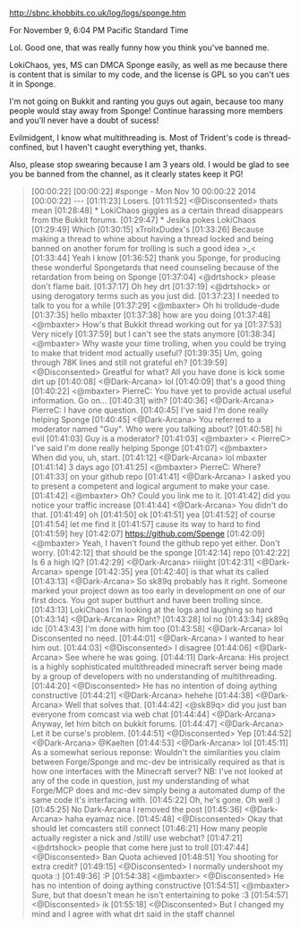 http://sbnc.khobbits.co.uk/log/logs/sponge.htm

For November 9, 6:04 PM Pacific Standard Time

Lol. Good one, that was really funny how you think you've banned me. 

LokiChaos, yes, MS can DMCA Sponge easily, as well as me because there is content that is similar to my code, and the license is GPL so you can't ues it in Sponge. 

I'm not going on Bukkit and ranting you guys out again, because too many people would stay away from Sponge! Continue harassing more members and you'll never have a doubt of sucess!

Evilmidgent, I know what multithreading is. Most of Trident's code is thread-confined, but I haven't caught everything yet, thanks.

Also, please stop swearing because I am 3 years old. I would  be glad to see you be banned from the channel, as it clearly states keep it PG! 

> [00:00:22] 
[00:00:22] #sponge - Mon Nov 10 00:00:22 2014
[00:00:22] ---
[01:11:23] <Jesika> Losers.
[01:11:52] <@Disconsented> thats mean
[01:28:48] * LokiChaos giggles as a certain thread disappears from the Bukkit forums.
[01:29:47] * Jesika pokes LokiChaos
[01:29:49] <Jesika> Which
[01:30:15] <LokiChaos> xTrollxDudex's
[01:33:26] <LokiChaos> Because making a thread to whine about having a thread locked and being banned on another forum for trolling is such a good idea >_<
[01:33:44] <PierreC> Yeah I know
[01:36:52] <PierreC> thank you Sponge, for producing these wonderful Spongetards that need counseling because of the retardation from being on Sponge
[01:37:04] <@drtshock> please don't flame bait.
[01:37:17] <PierreC> Oh hey drt
[01:37:19] <@drtshock> or using derogatory terms such as you just did.
[01:37:23] <PierreC> I needed to talk to you for a while
[01:37:29] <@mbaxter> Oh hi trolldude-dude
[01:37:35] <PierreC> hello mbaxter
[01:37:38] <PierreC> how are you doing
[01:37:48] <@mbaxter> How's that Bukkit thread working out for ya
[01:37:53] <PierreC> Very nicely
[01:37:59] <PierreC> but I can't see the stats anymore
[01:38:34] <@mbaxter> Why waste your time trolling, when you could be trying to make that trident mod actually useful?
[01:39:35] <PierreC> Um, going through 78K lines and still not grateful eh?
[01:39:59] <@Disconsented> Greatful for what? All you have done is kick some dirt up
[01:40:08] <@Dark-Arcana> lol
[01:40:09] <PierreC> that's a good thing
[01:40:22] <@mbaxter> PierreC: You have yet to provide actual useful information. Go on...
[01:40:31] <PierreC> with?
[01:40:36] <@Dark-Arcana> PierreC: I have one question.
[01:40:45] <PierreC> I've said I'm done really helping Sponge
[01:40:45] <@Dark-Arcana> You referred to a moderator named "Guy". Who were you talking about?
[01:40:58] <PierreC> hi evil
[01:41:03] <PierreC> Guy is a moderator?
[01:41:03] <@mbaxter> < PierreC> I've said I'm done really helping Sponge
[01:41:07] <@mbaxter> When did you, uh, start.
[01:41:12] <@Dark-Arcana> lol mbaxter
[01:41:14] <PierreC> 3 days ago
[01:41:25] <@mbaxter> PierreC: Where?
[01:41:33] <PierreC> on your github repo
[01:41:41] <@Dark-Arcana> I asked you to present a competent and logical argument to make your case.
[01:41:42] <@mbaxter> Oh? Could you link me to it.
[01:41:42] <PierreC> did you notice your traffic increase
[01:41:44] <@Dark-Arcana> You didn't do that.
[01:41:49] <PierreC> oh
[01:41:50] <PierreC> ok
[01:41:51] <PierreC> yea
[01:41:52] <PierreC> of course
[01:41:54] <PierreC> let me find it
[01:41:57] <PierreC> cause its way to hard to find
[01:41:59] <evilmidget38> hey
[01:42:07] <PierreC> https://github.com/Spenge
[01:42:09] <@mbaxter> Yeah, I haven't found the github repo yet either. Don't worry.
[01:42:12] <PierreC> that should be the sponge
[01:42:14] <PierreC> repo
[01:42:22] <PierreC> Is 6 a high IQ?
[01:42:29] <@Dark-Arcana> riiiight
[01:42:31] <@Dark-Arcana> spenge
[01:42:35] <PierreC> yea
[01:42:40] <PierreC> is that what its called
[01:43:13] <@Dark-Arcana> So sk89q probably has it right. Someone marked your project down as too early in development on one of our first docs. You got super butthurt and have been trolling since.
[01:43:13] <PierreC> LokiChaos I'm looking at the logs and laughing so hard
[01:43:14] <@Dark-Arcana> RIght?
[01:43:28] <PierreC> lol no
[01:43:34] <PierreC> sk89q idc
[01:43:43] <PierreC> I'm done with him too
[01:43:58] <@Dark-Arcana> lol Disconsented no need.
[01:44:01] <@Dark-Arcana> I wanted to hear him out.
[01:44:03] <@Disconsented> I disagree
[01:44:06] <@Dark-Arcana> See where he was going.
[01:44:11] <evilmidget38> Dark-Arcana: His project is a highly sophisticated multithreaded minecraft server being made by a group of developers with no understanding of multithreading.
[01:44:20] <@Disconsented> He has no intention of doing aything constructive
[01:44:21] <@Dark-Arcana> hehehe
[01:44:38] <@Dark-Arcana> Well that solves that.
[01:44:42] <@sk89q> did you just ban everyone from comcast via web chat
[01:44:44] <@Dark-Arcana> Anyway, let him bitch on bukkit forums.
[01:44:47] <@Dark-Arcana> Let it be curse's problem.
[01:44:51] <@Disconsented> Yep
[01:44:52] <@Dark-Arcana> @Kaelten
[01:44:53] <@Dark-Arcana> lol
[01:45:11] <LokiChaos> As a somewhat serious reponse:  Wouldn't the similarities you claim between Forge/Sponge and mc-dev be intrisically required as that is how one interfaces with the Minecraft server?  NB: I've not looked at any of the code in question, just my understanding of what Forge/MCP does and mc-dev simply being a automated dump of the same code it's interfacing with.
[01:45:22] <LokiChaos> Oh, he's gone.  Oh well :)
[01:45:25] <eyamaz> No Dark-Arcana I removed the post
[01:45:36] <@Dark-Arcana> haha eyamaz nice.
[01:45:48] <@Disconsented> Okay that should let comcasters still connect
[01:46:21] <LokiChaos> How many people actually register a nick and /still/ use webchat?
[01:47:21] <@drtshock> people that come here just to troll
[01:47:44] <@Disconsented> Ban Quota achieved
[01:48:51] <kodfod> You shooting for extra credit?
[01:49:15] <@Disconsented> I normally undershoot my quota :)
[01:49:36] <kodfod> :P
[01:54:38] <@mbaxter> <@Disconsented> He has no intention of doing aything constructive
[01:54:51] <@mbaxter> Sure, but that doesn't mean he isn't entertaining to poke :3
[01:54:57] <@Disconsented> ik
[01:55:18] <@Disconsented> But I changed my mind and I agree with what drt said in the staff channel
